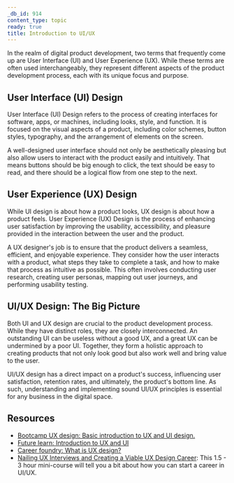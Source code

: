 ```yaml
---
_db_id: 914
content_type: topic
ready: true
title: Introduction to UI/UX
---
```


In the realm of digital product development, two terms that frequently come up are User Interface (UI) and User Experience (UX). While these terms are often used interchangeably, they represent different aspects of the product development process, each with its unique focus and purpose.

## User Interface (UI) Design

User Interface (UI) Design refers to the process of creating interfaces for software, apps, or machines, including looks, style, and function. It is focused on the visual aspects of a product, including color schemes, button styles, typography, and the arrangement of elements on the screen.

A well-designed user interface should not only be aesthetically pleasing but also allow users to interact with the product easily and intuitively. That means buttons should be big enough to click, the text should be easy to read, and there should be a logical flow from one step to the next.

## User Experience (UX) Design

While UI design is about how a product looks, UX design is about how a product feels. User Experience (UX) Design is the process of enhancing user satisfaction by improving the usability, accessibility, and pleasure provided in the interaction between the user and the product.

A UX designer's job is to ensure that the product delivers a seamless, efficient, and enjoyable experience. They consider how the user interacts with a product, what steps they take to complete a task, and how to make that process as intuitive as possible. This often involves conducting user research, creating user personas, mapping out user journeys, and performing usability testing.

## UI/UX Design: The Big Picture

Both UI and UX design are crucial to the product development process. While they have distinct roles, they are closely interconnected. An outstanding UI can be useless without a good UX, and a great UX can be undermined by a poor UI. Together, they form a holistic approach to creating products that not only look good but also work well and bring value to the user.

UI/UX design has a direct impact on a product's success, influencing user satisfaction, retention rates, and ultimately, the product's bottom line. As such, understanding and implementing sound UI/UX principles is essential for any business in the digital space.

## Resources

- [Bootcamp UX design: Basic introduction to UX and UI design.](https://bootcamp.uxdesign.cc/basic-introduction-to-user-experience-and-user-interface-design-f0aae08a2b44)
- [Future learn: Introduction to UX and UI](https://www.futurelearn.com/info/blog/introduction-to-ux-ui)
- [Career foundry: What is UX design?](https://careerfoundry.com/en/tutorials/ux-design-for-beginners/what-is-ux-design/)
- [Nailing UX Interviews and Creating a Viable UX Design Career](https://alison.com/course/nailing-ux-interviews-and-creating-a-viable-ux-design-career?utm_source=alison_user&utm_medium=affiliates&utm_campaign=31931242): This 1.5 - 3 hour mini-course will tell you a bit about how you can start a career in UI/UX.